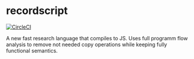 # recordscript

[![CircleCI](https://circleci.com/gh/agrafix/recordscript.svg?style=svg&circle-token=1a1ff5091fb225a0f633000f4e86c514128b18b1)](https://circleci.com/gh/agrafix/recordscript)

A new fast research language that compiles to JS. Uses full programm flow analysis to remove not needed
copy operations while keeping fully functional semantics.
